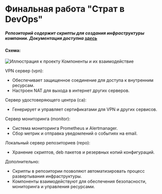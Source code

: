 
#  Финальная работа "Страт в DevOps"
##### Репозиторий содержит скрипты для создания инфраструктуры компании. Документация доступна [здесь](https://docs.google.com/document/d/1o-Qic4NAUhTlQ7hHLct069ER_ZpC3Jw61F4lfZNinnw/edit?usp=sharing) 
#### Схема:
![Иллюстрация к проекту](https://github.com/filatof/nanocorpinfra/blob/main/images/infra.png)
Компоненты и их взаимодействие

VPN сервер (vpn):
- Обеспечивает защищенное соединение для доступа к внутренним ресурсам.
- Настроен NAT для выхода в интернет других серверов.

Сервер удостоверяющего центра (ca):
- Генерирует и управляет сертификатами для VPN и других сервисов.

Сервер мониторинга (monitor):
- Система мониторинга Prometheus и Alertmanager.
- Сбор метрик и отправка уведомлений о событиях на email.

Локальный сервер репозиториев (repo):
- Хранение скриптов, deb пакетов и резервных копий конфигураций.

Дополнительно:
- Скрипты в репозитории позволяют автоматизировать процесс развертывания инфраструктуры.
- Компоненты взаимодействуют для обеспечения безопасности, мониторинга и управления ресурсами.

